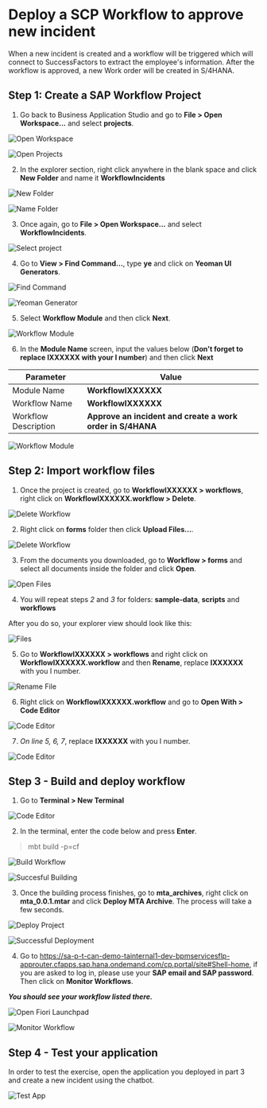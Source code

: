 # Deploy a SCP Workflow to approve new incident

When a new incident is created and a workflow will be triggered which will connect to SuccessFactors to extract the employee's information. After the workflow is approved, a new Work order will be created in S/4HANA.

## Step 1: Create a SAP Workflow Project

1. Go back to Business Application Studio and go to **File > Open Workspace...** and select **projects**.

![Open Workspace](Part4Images/1.OpenWorkspace.png)

![Open Projects](Part4Images/2.OpenProjects.png)

2. In the explorer section, right click anywhere in the blank space and click **New Folder** and name it **WorkflowIncidents**

![New Folder](Part4Images/3.NewFolder.png)

![Name Folder](Part4Images/4.NameFolder.png)

3. Once again, go to **File > Open Workspace...** and select **WorkflowIncidents**.

![Select project](Part4Images/5.OpenWorkspaceWorkflow.png)

4. Go to **View > Find Command...**, type **ye** and click on **Yeoman UI Generators**.

![Find Command](Part4Images/6.FindCommand.png)

![Yeoman Generator](Part4Images/7.UIGenerators.png)

5. Select **Workflow Module** and then click **Next**.

![Workflow Module](Part4Images/8.WorkflowModule.png)

6. In the **Module Name** screen, input the values below (**Don't forget to replace IXXXXXX with your I number**) and then click **Next**

Parameter | Value
------------ | ------------- 
 Module Name | **WorkflowIXXXXXX**
 Workflow Name | **WorkflowIXXXXXX**
 Workflow Description | **Approve an incident and create a work order in S/4HANA**

![Workflow Module](Part4Images/9.ModuelName.png)

## Step 2: Import workflow files

1. Once the project is created, go to **WorkflowIXXXXXX > workflows**, right click on **WorkflowIXXXXXX.workflow > Delete**.

![Delete Workflow](Part4Images/9.1.DeleteWorkflow.png)

2. Right click on **forms** folder then click **Upload Files...**.

![Delete Workflow](Part4Images/10.UploadFiles.png)

3. From the documents you downloaded, go to **Workflow > forms** and select all documents inside the folder and click **Open**.

![Open Files](Part4Images/11.SelectFiles.png)

4. You will repeat steps *2* and *3* for folders: **sample-data**, **scripts** and **workflows**

After you do so, your explorer view should look like this:

![Files](Part4Images/12.0.RenameFile.png)

5. Go to **WorkflowIXXXXXX > workflows** and right click on **WorkflowIXXXXXX.workflow** and then **Rename**, replace **IXXXXXX** with you I number.

![Rename File](Part4Images/12.RenameFile.png)

6. Right click on **WorkflowIXXXXXX.workflow** and go to **Open With > Code Editor**

![Code Editor](Part4Images/13.CodeEditor.png)

7. *On line 5, 6, 7*, replace **IXXXXXX** with you I number.

![Code Editor](Part4Images/14.ChangeWorkflowID.png)

## Step 3 - Build and deploy workflow

1. Go to **Terminal > New Terminal**

![Code Editor](Part4Images/15.0.OpenTerminal.png)

2. In the terminal, enter the code below and press **Enter**.

>	mbt build -p=cf

![Build Workflow](Part4Images/15.BuildWorkflow.png)

![Succesful Building](Part4Images/16.SuccessfulBuild.png)

3. Once the building process finishes, go to **mta_archives**, right click on **mta_0.0.1.mtar** and click **Deploy MTA Archive**. The process will take a few seconds.

![Deploy Project](Part4Images/17.DeployMTA.png)

![Successful Deployment](Part4Images/18.DeploySuccess.png)

4. Go to https://sa-p-t-can-demo-tainternal1-dev-bpmservicesflp-approuter.cfapps.sap.hana.ondemand.com/cp.portal/site#Shell-home, if you are asked to log in, please use your **SAP email and SAP password**. Then click on **Monitor Workflows**.

***You should see your workflow listed there.***

![Open Fiori Launchpad](Part4Images/19.FioriLaunchpad.png)

![Monitor Workflow](Part4Images/20.NewWorkflow.png)

## Step 4 - Test your application

In order to test the exercise, open the application you deployed in part 3 and create a new incident using the chatbot.

![Test App](Part4Images/67.AppRunningChatbot.gif)

